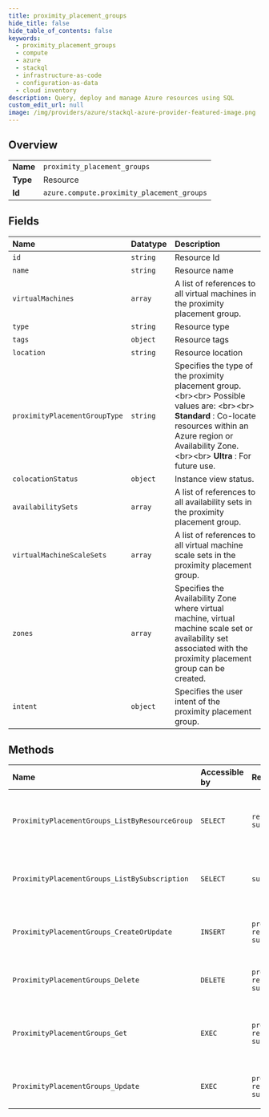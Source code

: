 ```yaml
---
title: proximity_placement_groups
hide_title: false
hide_table_of_contents: false
keywords:
  - proximity_placement_groups
  - compute
  - azure    
  - stackql
  - infrastructure-as-code
  - configuration-as-data
  - cloud inventory
description: Query, deploy and manage Azure resources using SQL
custom_edit_url: null
image: /img/providers/azure/stackql-azure-provider-featured-image.png
---
```

  
    

## Overview
<table><tbody>
<tr><td><b>Name</b></td><td><code>proximity_placement_groups</code></td></tr>
<tr><td><b>Type</b></td><td>Resource</td></tr>
<tr><td><b>Id</b></td><td><code>azure.compute.proximity_placement_groups</code></td></tr>
</tbody></table>

## Fields
| Name | Datatype | Description |
|:-----|:---------|:------------|
| `id` | `string` | Resource Id |
| `name` | `string` | Resource name |
| `virtualMachines` | `array` | A list of references to all virtual machines in the proximity placement group. |
| `type` | `string` | Resource type |
| `tags` | `object` | Resource tags |
| `location` | `string` | Resource location |
| `proximityPlacementGroupType` | `string` | Specifies the type of the proximity placement group. &lt;br&gt;&lt;br&gt; Possible values are: &lt;br&gt;&lt;br&gt; **Standard** : Co-locate resources within an Azure region or Availability Zone. &lt;br&gt;&lt;br&gt; **Ultra** : For future use. |
| `colocationStatus` | `object` | Instance view status. |
| `availabilitySets` | `array` | A list of references to all availability sets in the proximity placement group. |
| `virtualMachineScaleSets` | `array` | A list of references to all virtual machine scale sets in the proximity placement group. |
| `zones` | `array` | Specifies the Availability Zone where virtual machine, virtual machine scale set or availability set associated with the  proximity placement group can be created. |
| `intent` | `object` | Specifies the user intent of the proximity placement group. |
## Methods
| Name | Accessible by | Required Params | Description |
|:-----|:--------------|:----------------|:------------|
| `ProximityPlacementGroups_ListByResourceGroup` | `SELECT` | `resourceGroupName, subscriptionId` | Lists all proximity placement groups in a resource group. |
| `ProximityPlacementGroups_ListBySubscription` | `SELECT` | `subscriptionId` | Lists all proximity placement groups in a subscription. |
| `ProximityPlacementGroups_CreateOrUpdate` | `INSERT` | `proximityPlacementGroupName, resourceGroupName, subscriptionId` | Create or update a proximity placement group. |
| `ProximityPlacementGroups_Delete` | `DELETE` | `proximityPlacementGroupName, resourceGroupName, subscriptionId` | Delete a proximity placement group. |
| `ProximityPlacementGroups_Get` | `EXEC` | `proximityPlacementGroupName, resourceGroupName, subscriptionId` | Retrieves information about a proximity placement group . |
| `ProximityPlacementGroups_Update` | `EXEC` | `proximityPlacementGroupName, resourceGroupName, subscriptionId` | Update a proximity placement group. |
